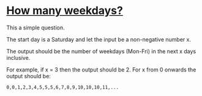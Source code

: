 # [How many weekdays?][codegolf]

This a simple question.

The start day is a Saturday and let the input be a non-negative number x.

The output should be the number of weekdays (Mon-Fri) in the next
x days inclusive.

For example, if x = 3 then the output should be 2. For x from 0
onwards the output should be:

    0,0,1,2,3,4,5,5,5,6,7,8,9,10,10,10,11,...


[codegolf]: https://codegolf.stackexchange.com/questions/206543/how-many-weekdays/
